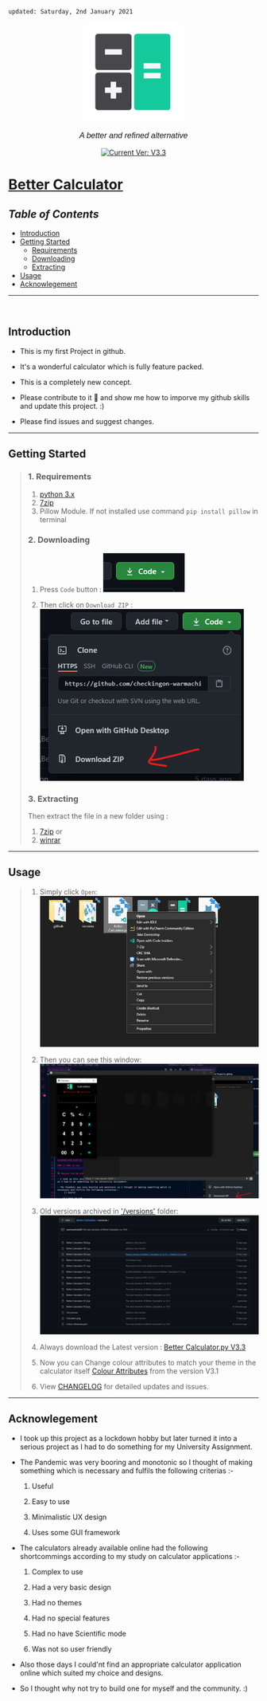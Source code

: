     updated: Saturday, 2nd January 2021

<div align="center">
  <a href="https://github.com/warmachine028/Better-Calculator">
    <img width=200 src="Images/calcico.png" alt="Better Calculator">
  </a>
  <p style="font-family: helvetica, calibri; font-size:12pt; font-style:italic">
    A better and refined alternative
  </p>
  <a href="https://github.com/warmachine028/Better-Calculator">
    <img src="https://img.shields.io/badge/version-V3.3-lawngreen" alt="Current Ver: V3.3">
  </a>
</div>

# [Better Calculator](https://github.com/warmachine028/Better-Calculator)

## _Table of Contents_

- [Introduction](#Introduction)
- [Getting Started](#Getting-Started)
  - [Requirements](#1.-Requirements)
  - [Downloading](#2.-Downloading)
  - [Extracting](#3.-Extracting)
- [Usage](#Usage)
- [Acknowlegement](#Acknowlegement)

---

<br>

## Introduction

- This is my first Project in github.

- It's a wonderful calculator which is fully feature packed.

- This is a completely new concept.

- Please contribute to it 🙏 and show me how to imporve my github skills and update this project. :)

- Please find issues and suggest changes.

---

## Getting Started

> ### 1. Requirements
>
> 1. [python 3.x](https://cutt.ly/PjeYrSt)
> 2. [7zip](https://www.7-zip.org/a/7z1900-x64.exe)
> 3. Pillow Module. If not installed use command `pip install pillow` in terminal
>
> ### 2. Downloading
>
> 1. Press `Code` button :
>    ![Code Button](Images/code.png)
>
> 2. Then click on `Download ZIP` :
>    ![ZIP](Images/zip.png)
>
> ### 3. Extracting
>
> Then extract the file in a new folder using :
>
> 1. [7zip](https://www.7-zip.org/a/7z1900-x64.exe)
>    or
> 2. [winrar](https://www.win-rar.com/predownload.html?&L=0)

---

## Usage

> 1. Simply click `Open`:
>    ![Open](Images/open.png)
> 2. Then you can see this window:
>    ![calculator](Images/calculator.png)
> 3. Old versions archived in ['/versions'](versions) folder:
>    ![versions](Images/versions.png)
>
> 4. Always download the Latest version : [Better Calculator.py V3.3](Better%20Calculator.py)
>
> 5. Now you can Change colour attributes to match your theme in the calculator itself [Colour Attributes](Colour_Attributes.json) from the version V3.1
>
> 6. View [CHANGELOG](.github/CHANGELOG.md) for detailed updates and issues.

---

## Acknowlegement

- I took up this project as a lockdown hobby but later turned it into a serious project as I had to do something for my University Assignment.

- The Pandemic was very booring and monotonic so I thought of making something which is necessary and fulfils the following criterias :-

  1. Useful

  2. Easy to use

  3. Minimalistic UX design

  4. Uses some GUI framework

- The calculators already available online had the following shortcommings according to my study on calculator applications :-

  1. Complex to use
  
  2. Had a very basic design

  3. Had no themes

  4. Had no special features

  5. Had no have Scientific mode

  6. Was not so user friendly

- Also those days I could'nt find an appropriate calculator application online which suited my choice and designs.

- So I thought why not try to build one for myself and the community. :)
